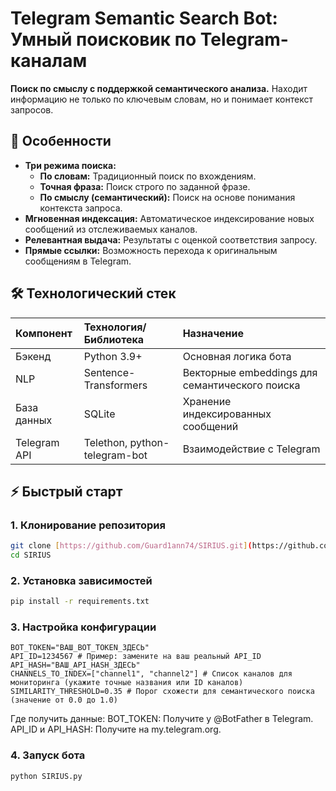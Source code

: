 # Telegram Semantic Search Bot: Умный поисковик по Telegram-каналам

**Поиск по смыслу с поддержкой семантического анализа.** Находит информацию не только по ключевым словам, но и понимает контекст запросов.

## 🚀 Особенности

* **Три режима поиска:**
    * **По словам:** Традиционный поиск по вхождениям.
    * **Точная фраза:** Поиск строго по заданной фразе.
    * **По смыслу (семантический):** Поиск на основе понимания контекста запроса.
* **Мгновенная индексация:** Автоматическое индексирование новых сообщений из отслеживаемых каналов.
* **Релевантная выдача:** Результаты с оценкой соответствия запросу.
* **Прямые ссылки:** Возможность перехода к оригинальным сообщениям в Telegram.

## 🛠️ Технологический стек

| Компонент        | Технология/Библиотека       | Назначение                                  |
| :--------------- | :-------------------------- | :------------------------------------------ |
| Бэкенд           | Python 3.9+                 | Основная логика бота                        |
| NLP              | Sentence-Transformers       | Векторные embeddings для семантического поиска |
| База данных      | SQLite                      | Хранение индексированных сообщений          |
| Telegram API     | Telethon, python-telegram-bot | Взаимодействие с Telegram                   |

## ⚡ Быстрый старт

### 1. Клонирование репозитория

```bash
git clone [https://github.com/Guard1ann74/SIRIUS.git](https://github.com/Guard1ann74/SIRIUS.git)
cd SIRIUS
```

### 2. Установка зависимостей
```bash
pip install -r requirements.txt
```
### 3. Настройка конфигурации
```
BOT_TOKEN="ВАШ_BOT_TOKEN_ЗДЕСЬ"
API_ID=1234567 # Пример: замените на ваш реальный API_ID
API_HASH="ВАШ_API_HASH_ЗДЕСЬ"
CHANNELS_TO_INDEX=["channel1", "channel2"] # Список каналов для мониторинга (укажите точные названия или ID каналов)
SIMILARITY_THRESHOLD=0.35 # Порог схожести для семантического поиска (значение от 0.0 до 1.0)
```
Где получить данные:
BOT_TOKEN: Получите у @BotFather в Telegram.
API_ID и API_HASH: Получите на my.telegram.org.

### 4. Запуск бота
```bash
python SIRIUS.py
```
